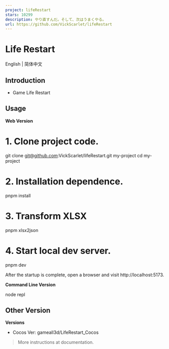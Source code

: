 ```yaml
---
project: lifeRestart
stars: 10299
description: やり直すんだ。そして、次はうまくやる。
url: https://github.com/VickScarlet/lifeRestart
---
```


Life Restart
============

English | 简体中文

Introduction
------------

-   Game Life Restart

Usage
-----

**Web Version**  

# 1. Clone project code.
git clone git@github.com:VickScarlet/lifeRestart.git my-project
cd my-project

# 2. Installation dependence.
pnpm install

# 3. Transform XLSX
pnpm xlsx2json

# 4. Start local dev server.
pnpm dev

After the startup is complete, open a browser and visit http://localhost:5173.

**Command Line Version**  

node repl

Other Version
-------------

**Versions**  

-   Cocos Ver: gameall3d/LifeRestart\_Cocos

> More instructions at documentation.
